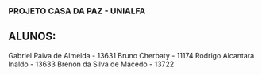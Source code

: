 ### PROJETO CASA DA PAZ - UNIALFA

## ALUNOS:

Gabriel Paiva de Almeida - 13631
Bruno Cherbaty - 11174
Rodrigo Alcantara Inaldo - 13633
Brenon da Silva de Macedo - 13722
